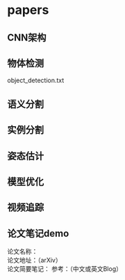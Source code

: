 # papers
## CNN架构

## 物体检测
object_detection.txt  

## 语义分割

## 实例分割

## 姿态估计

## 模型优化

## 视频追踪

## 论文笔记demo
论文名称：  
论文地址：（arXiv）  
论文简要笔记： 
参考：（中文或英文Blog）  
